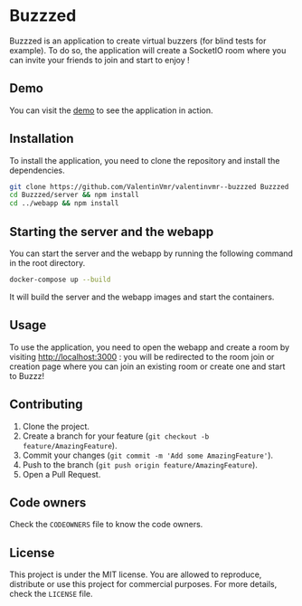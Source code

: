 # Buzzzed

Buzzzed is an application to create virtual buzzers (for blind tests for example).
To do so, the application will create a SocketIO room where you can invite your friends to join and start to enjoy !

## Demo
You can visit the [demo](#) to see the application in action.

## Installation
To install the application, you need to clone the repository and install the dependencies.
```bash
git clone https://github.com/ValentinVmr/valentinvmr--buzzzed Buzzzed
cd Buzzzed/server && npm install
cd ../webapp && npm install
```

## Starting the server and the webapp
You can start the server and the webapp by running the following command in the root directory.
```bash
docker-compose up --build
```

It will build the server and the webapp images and start the containers.

## Usage
To use the application, you need to open the webapp and create a room by visiting [http://localhost:3000](http://localhost:3000) :
you will be redirected to the room join or creation page where you can join an existing room or create one and start to Buzzz!

## Contributing
1. Clone the project.
2. Create a branch for your feature (`git checkout -b feature/AmazingFeature`).
3. Commit your changes (`git commit -m 'Add some AmazingFeature'`).
4. Push to the branch (`git push origin feature/AmazingFeature`).
5. Open a Pull Request.

## Code owners
Check the `CODEOWNERS` file to know the code owners.

## License
This project is under the MIT license. You are allowed to reproduce, distribute or use this project for commercial purposes.
For more details, check the `LICENSE` file.
